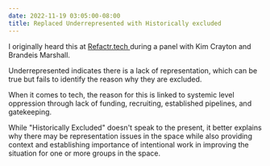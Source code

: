 ```yaml
---
date: 2022-11-19 03:05:00-08:00
title: Replaced Underrepresented with Historically excluded
---
```


I originally heard this at [Refactr.tech ](https://youtu.be/VIt07OV5S4Y) during a panel with Kim Crayton and Brandeis Marshall. 

Underrepresented indicates there is a lack of representation, which can be true but fails to identify the reason why they are excluded.

When it comes to tech, the reason for this is linked to systemic level oppression through lack of funding, recruiting, established pipelines, and gatekeeping. 

While "Historically Excluded" doesn't speak to the present, it better explains why there may be representation issues in the space while also providing context and establishing importance of intentional work in improving the situation for one or more groups in the space.